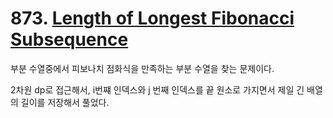 # 873. [Length of Longest Fibonacci Subsequence](./873.cpp)

부분 수열중에서 피보나치 점화식을 만족하는 부분 수열을 찾는 문제이다.

2차원 dp로 접근해서, i번쨰 인덱스와 j 번째 인덱스를 끝 원소로 가지면서 제일 긴 배열의 길이를 저장해서 풀었다.
